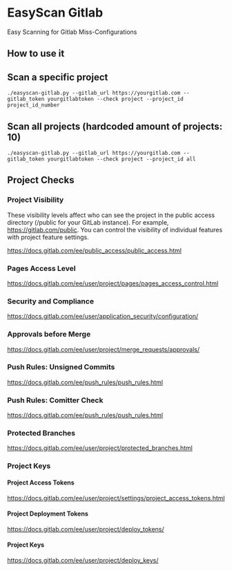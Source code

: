 # EasyScan Gitlab

Easy Scanning for Gitlab Miss-Configurations

## How to use it

## Scan a specific project

`./easyscan-gitlab.py --gitlab_url https://yourgitlab.com --gitlab_token yourgitlabtoken --check project --project_id project_id_number`

## Scan all projects (hardcoded amount of projects: 10)

`./easyscan-gitlab.py --gitlab_url https://yourgitlab.com --gitlab_token yourgitlabtoken --check project --project_id all`

## Project Checks

### Project Visibility

These visibility levels affect who can see the project in the public access directory (/public for your GitLab instance). For example, https://gitlab.com/public. You can control the visibility of individual features with project feature settings.

https://docs.gitlab.com/ee/public_access/public_access.html


### Pages Access Level

https://docs.gitlab.com/ee/user/project/pages/pages_access_control.html

### Security and Compliance

https://docs.gitlab.com/ee/user/application_security/configuration/

### Approvals before Merge

https://docs.gitlab.com/ee/user/project/merge_requests/approvals/

### Push Rules: Unsigned Commits

https://docs.gitlab.com/ee/push_rules/push_rules.html

### Push Rules: Comitter Check

https://docs.gitlab.com/ee/push_rules/push_rules.html

### Protected Branches

https://docs.gitlab.com/ee/user/project/protected_branches.html

### Project Keys

#### Project Access Tokens

https://docs.gitlab.com/ee/user/project/settings/project_access_tokens.html

#### Project Deployment Tokens

https://docs.gitlab.com/ee/user/project/deploy_tokens/

#### Project Keys

https://docs.gitlab.com/ee/user/project/deploy_keys/